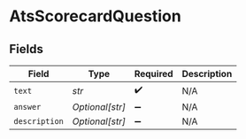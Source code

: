 # AtsScorecardQuestion


## Fields

| Field              | Type               | Required           | Description        |
| ------------------ | ------------------ | ------------------ | ------------------ |
| `text`             | *str*              | :heavy_check_mark: | N/A                |
| `answer`           | *Optional[str]*    | :heavy_minus_sign: | N/A                |
| `description`      | *Optional[str]*    | :heavy_minus_sign: | N/A                |